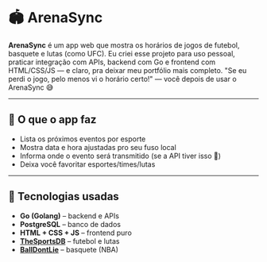 # 🏟️ ArenaSync

**ArenaSync** é um app web que mostra os horários de jogos de futebol, basquete e lutas (como UFC). Eu criei esse projeto para uso pessoal, praticar integração com APIs, backend com Go e frontend com HTML/CSS/JS — e claro, pra deixar meu portfólio mais completo.
"Se eu perdi o jogo, pelo menos vi o horário certo!" — você depois de usar o ArenaSync 😅

---

## 🚀 O que o app faz

- Lista os próximos eventos por esporte
- Mostra data e hora ajustadas pro seu fuso local
- Informa onde o evento será transmitido (se a API tiver isso 🤞)
- Deixa você favoritar esportes/times/lutas

---

## 🔧 Tecnologias usadas

- **Go (Golang)** – backend e APIs
- **PostgreSQL** – banco de dados
- **HTML + CSS + JS** – frontend puro
- **[TheSportsDB](https://www.thesportsdb.com/)** – futebol e lutas
- **[BallDontLie](https://www.balldontlie.io/)** – basquete (NBA)
